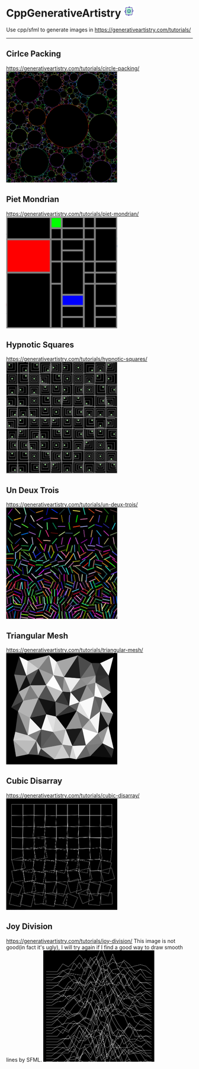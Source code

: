 # CppGenerativeArtistry <img alt="ICON" src="https://github.com/Harpsichord1207/CppGenerativeArtistry/blob/master/logo.png" width="30" height="30">
Use cpp/sfml to generate images in https://generativeartistry.com/tutorials/  

---  

## Cirlce Packing
https://generativeartistry.com/tutorials/circle-packing/  
<img alt="CirclePacking" src="https://github.com/Harpsichord1207/CppGenerativeArtistry/blob/master/CirclePacking/image.png" width="300" height="300">


## Piet Mondrian
https://generativeartistry.com/tutorials/piet-mondrian/  
<img alt="PietMondrian" src="https://github.com/Harpsichord1207/CppGenerativeArtistry/blob/master/PietMondrian/image.png" width="300" height="300">

## Hypnotic Squares
https://generativeartistry.com/tutorials/hypnotic-squares/  
<img alt="HypnoticSquares" src="https://github.com/Harpsichord1207/CppGenerativeArtistry/blob/master/HypnoticSquares/image.png" width="300" height="300">

## Un Deux Trois
https://generativeartistry.com/tutorials/un-deux-trois/  
<img alt="UnDeuxTrois" src="https://github.com/Harpsichord1207/CppGenerativeArtistry/blob/master/UnDeuxTrois/image.png" width="300" height="300">

## Triangular Mesh  
https://generativeartistry.com/tutorials/triangular-mesh/  
<img alt="TriangularMesh" src="https://github.com/Harpsichord1207/CppGenerativeArtistry/blob/master/TriangularMesh/image.png" width="300" height="300">

## Cubic Disarray
https://generativeartistry.com/tutorials/cubic-disarray/  
<img alt="CubicDissary" src="https://github.com/Harpsichord1207/CppGenerativeArtistry/blob/master/CubicDisarray/image.png" width="300" height="300">

## Joy Division
https://generativeartistry.com/tutorials/joy-division/
This image is not good(in fact it's ugly), I will try again if I find a good way to draw smooth lines by SFML.
<img alt="JoyDivision" src="https://github.com/Harpsichord1207/CppGenerativeArtistry/blob/master/JoyDivision/image.png" width="300" height="300">
